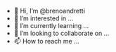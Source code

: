 - 👋 Hi, I’m @brenoandretti
- 👀 I’m interested in ...
- 🌱 I’m currently learning ...
- 💞️ I’m looking to collaborate on ...
- 📫 How to reach me ...

<!---
brenoandretti/brenoandretti is a ✨ special ✨ repository because its `README.md` (this file) appears on your GitHub profile.
You can click the Preview link to take a look at your changes.
--->
